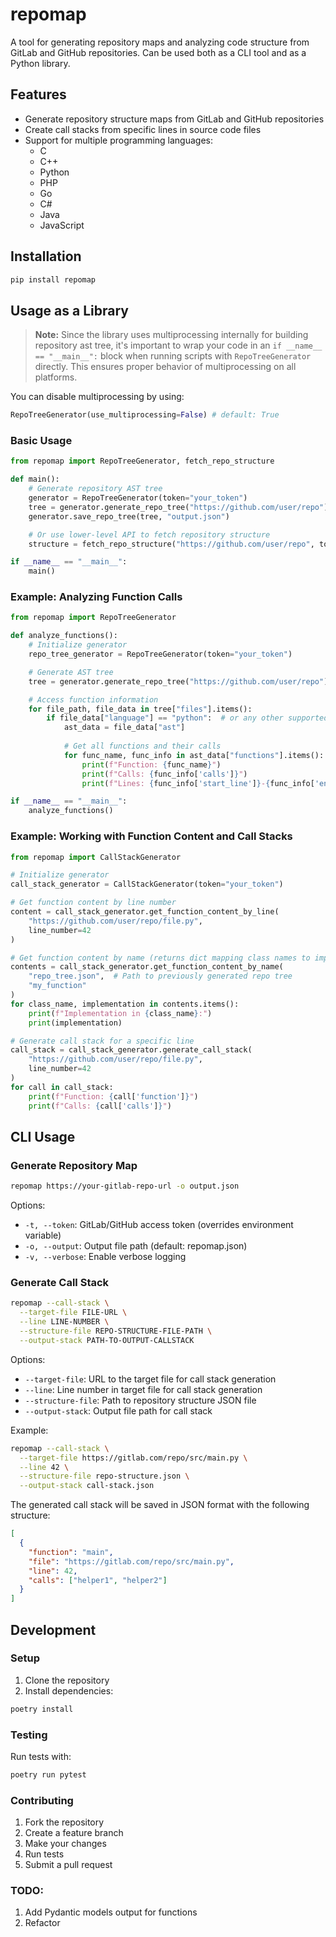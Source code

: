# repomap

A tool for generating repository maps and analyzing code structure from GitLab and GitHub repositories. Can be used both as a CLI tool and as a Python library.

## Features

- Generate repository structure maps from GitLab and GitHub repositories
- Create call stacks from specific lines in source code files
- Support for multiple programming languages:
  - C
  - C++
  - Python
  - PHP
  - Go
  - C#
  - Java
  - JavaScript

## Installation

```bash
pip install repomap
```

## Usage as a Library

> **Note:** Since the library uses multiprocessing internally for building repository ast tree, it's important to wrap your code in an `if __name__ == "__main__":` block when running scripts with `RepoTreeGenerator` directly. This ensures proper behavior of multiprocessing on all platforms.

You can disable multiprocessing by using:
```python
RepoTreeGenerator(use_multiprocessing=False) # default: True
```

### Basic Usage

```python
from repomap import RepoTreeGenerator, fetch_repo_structure

def main():
    # Generate repository AST tree
    generator = RepoTreeGenerator(token="your_token")
    tree = generator.generate_repo_tree("https://github.com/user/repo")
    generator.save_repo_tree(tree, "output.json")

    # Or use lower-level API to fetch repository structure
    structure = fetch_repo_structure("https://github.com/user/repo", token="your_token")

if __name__ == "__main__":
    main()
```

### Example: Analyzing Function Calls

```python
from repomap import RepoTreeGenerator

def analyze_functions():
    # Initialize generator
    repo_tree_generator = RepoTreeGenerator(token="your_token")

    # Generate AST tree
    tree = generator.generate_repo_tree("https://github.com/user/repo")

    # Access function information
    for file_path, file_data in tree["files"].items():
        if file_data["language"] == "python":  # or any other supported language
            ast_data = file_data["ast"]
            
            # Get all functions and their calls
            for func_name, func_info in ast_data["functions"].items():
                print(f"Function: {func_name}")
                print(f"Calls: {func_info['calls']}")
                print(f"Lines: {func_info['start_line']}-{func_info['end_line']}")

if __name__ == "__main__":
    analyze_functions()
```

### Example: Working with Function Content and Call Stacks

```python
from repomap import CallStackGenerator

# Initialize generator
call_stack_generator = CallStackGenerator(token="your_token")

# Get function content by line number
content = call_stack_generator.get_function_content_by_line(
    "https://github.com/user/repo/file.py",
    line_number=42
)

# Get function content by name (returns dict mapping class names to implementations)
contents = call_stack_generator.get_function_content_by_name(
    "repo_tree.json",  # Path to previously generated repo tree
    "my_function"
)
for class_name, implementation in contents.items():
    print(f"Implementation in {class_name}:")
    print(implementation)

# Generate call stack for a specific line
call_stack = call_stack_generator.generate_call_stack(
    "https://github.com/user/repo/file.py",
    line_number=42
)
for call in call_stack:
    print(f"Function: {call['function']}")
    print(f"Calls: {call['calls']}")
```

## CLI Usage

### Generate Repository Map

```bash
repomap https://your-gitlab-repo-url -o output.json
```

Options:
- `-t, --token`: GitLab/GitHub access token (overrides environment variable)
- `-o, --output`: Output file path (default: repomap.json)
- `-v, --verbose`: Enable verbose logging

### Generate Call Stack

```bash
repomap --call-stack \
  --target-file FILE-URL \
  --line LINE-NUMBER \
  --structure-file REPO-STRUCTURE-FILE-PATH \
  --output-stack PATH-TO-OUTPUT-CALLSTACK
```

Options:
- `--target-file`: URL to the target file for call stack generation
- `--line`: Line number in target file for call stack generation
- `--structure-file`: Path to repository structure JSON file
- `--output-stack`: Output file path for call stack

Example:
```bash
repomap --call-stack \
  --target-file https://gitlab.com/repo/src/main.py \
  --line 42 \
  --structure-file repo-structure.json \
  --output-stack call-stack.json
```

The generated call stack will be saved in JSON format with the following structure:
```json
[
  {
    "function": "main",
    "file": "https://gitlab.com/repo/src/main.py",
    "line": 42,
    "calls": ["helper1", "helper2"]
  }
]
```

## Development

### Setup

1. Clone the repository
2. Install dependencies:
```bash
poetry install
```

### Testing

Run tests with:
```bash
poetry run pytest
```

### Contributing

1. Fork the repository
2. Create a feature branch
3. Make your changes
4. Run tests
5. Submit a pull request


### TODO:
1. Add Pydantic models output for functions
2. Refactor